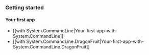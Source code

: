 

### Getting started
#### Your first app
* [[with System.CommandLine|Your-first-app-with-System.CommandLine]]
* [[with System.CommandLine.DragonFruit|Your-first-app-with-System.CommandLine.DragonFruit]]



